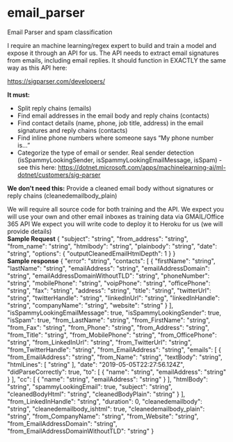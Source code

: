 # email_parser
Email Parser and spam classification

I require an machine learning/regex expert to build and train a model and expose it through an API for us.
The API needs to extract email signatures from emails, including email replies. It should function in EXACTLY the same way as this API here:

https://sigparser.com/developers/

**It must:**
- Split reply chains (emails)
- Find email addresses in the email body and reply chains (contacts)
- Find contact details (name, phone, job title, address) in the email signatures and reply chains (contacts)
- Find inline phone numbers where someone says “My phone number is…”
- Categorize the type of email or sender. Real sender detection (isSpammyLookingSender, isSpammyLookingEmailMessage, isSpam) - see this here: https://dotnet.microsoft.com/apps/machinelearning-ai/ml-dotnet/customers/sig-parser

**We don't need this:**
Provide a cleaned email body without signatures or reply chains (cleanedemailbody_plain)

We will require all source code for both training and the API. We expect you will use your own and other email inboxes as training data via GMAIL/Office 365 API
We expect you will write code to deploy it to Heroku for us (we will provide details)
<br>
**Sample Request**
{
  "subject": "string",
  "from_address": "string",
  "from_name": "string",
  "htmlbody": "string",
  "plainbody": "string",
  "date": "string",
  "options": {
    "outputCleanedEmailHtmlDepth": 1
  }
}
<br>
**Sample response**
{
    "error": "string",
    "contacts": [
      {
        "firstName": "string",
        "lastName": "string",
        "emailAddress": "string",
        "emailAddressDomain": "string",
        "emailAddressDomainWithoutTLD": "string",
        "phoneNumber": "string",
        "mobilePhone": "string",
        "voipPhone": "string",
        "officePhone": "string",
        "fax": "string",
        "address": "string",
        "title": "string",
        "twitterUrl": "string",
        "twitterHandle": "string",
        "linkedInUrl": "string",
        "linkedInHandle": "string",
        "companyName": "string",
        "website": "string"
      }
    ],
    "isSpammyLookingEmailMessage": true,
    "isSpammyLookingSender": true,
    "isSpam": true,
    "from_LastName": "string",
    "from_FirstName": "string",
    "from_Fax": "string",
    "from_Phone": "string",
    "from_Address": "string",
    "from_Title": "string",
    "from_MobilePhone": "string",
    "from_OfficePhone": "string",
    "from_LinkedInUrl": "string",
    "from_TwitterUrl": "string",
    "from_TwitterHandle": "string",
    "from_EmailAddress": "string",
    "emails": [
      {
        "from_EmailAddress": "string",
        "from_Name": "string",
        "textBody": "string",
        "htmlLines": [
          "string"
        ],
        "date": "2019-05-05T22:27:56.124Z",
        "didParseCorrectly": true,
        "to": [
          {
            "name": "string",
            "emailAddress": "string"
          }
        ],
        "cc": [
          {
            "name": "string",
            "emailAddress": "string"
          }
        ],
        "htmlBody": "string",
        "spammyLookingEmail": true,
        "subject": "string",
        "cleanedBodyHtml": "string",
        "cleanedBodyPlain": "string"
      }
    ],
    "from_LinkedInHandle": "string",
    "duration": 0,
    "cleanedemailbody": "string",
    "cleanedemailbody_ishtml": true,
    "cleanedemailbody_plain": "string",
    "from_CompanyName": "string",
    "from_Website": "string",
    "from_EmailAddressDomain": "string",
    "from_EmailAddressDomainWithoutTLD": "string"
  }
